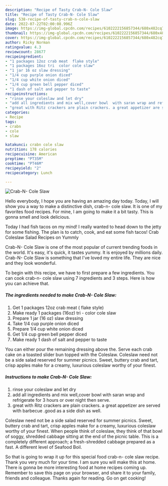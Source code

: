 ```yaml
---
description: "Recipe of Tasty Crab-N- Cole Slaw"
title: "Recipe of Tasty Crab-N- Cole Slaw"
slug: 538-recipe-of-tasty-crab-n-cole-slaw
date: 2022-07-22T02:00:08.996Z
image: https://img-global.cpcdn.com/recipes/6102222156857344/680x482cq70/crab-n-cole-slaw-recipe-main-photo.jpg
thumbnail: https://img-global.cpcdn.com/recipes/6102222156857344/680x482cq70/crab-n-cole-slaw-recipe-main-photo.jpg
cover: https://img-global.cpcdn.com/recipes/6102222156857344/680x482cq70/crab-n-cole-slaw-recipe-main-photo.jpg
author: Ricky Norman
ratingvalue: 4.3
reviewcount: 28677
recipeingredient:
- "1 packages 12oz crab meat  flake style"
- "1 packages 16oz tri  color cole slaw"
- "1 jar 16 oz slaw dressing"
- "1/4 cup purple onion diced"
- "1/4 cup white onion diced"
- "1/4 cup green bell pepper diced"
- "1 dash of salt and pepper to taste"
recipeinstructions:
- "rinse your coleslaw and let dry"
- "add all ingredients and mix well,cover bowl  with saran wrap and refrigerate for 3 hours or over night then serve."
- "great with Ritz crackers are plain crackers. a great appetizer are served with barbecue  .good as a side dish as well."
categories:
- Recipe
tags:
- crabn
- cole
- slaw

katakunci: crabn cole slaw 
nutrition: 178 calories
recipecuisine: American
preptime: "PT35M"
cooktime: "PT46M"
recipeyield: "2"
recipecategory: Lunch

---
```



![Crab-N- Cole Slaw](https://img-global.cpcdn.com/recipes/6102222156857344/680x482cq70/crab-n-cole-slaw-recipe-main-photo.jpg)

Hello everybody, I hope you are having an amazing day today. Today, I will show you a way to make a distinctive dish, crab-n- cole slaw. It is one of my favorites food recipes. For mine, I am going to make it a bit tasty. This is gonna smell and look delicious.

Today I had fish tacos on my mind! I really wanted to head down to the jetty for some fishing. The plan is to catch, cook, and eat some fish tacos! Crab Coleslaw Salad Recipes on Yummly

Crab-N- Cole Slaw is one of the most popular of current trending foods in the world. It's easy, it's quick, it tastes yummy. It is enjoyed by millions daily. Crab-N- Cole Slaw is something that I've loved my entire life. They are nice and they look wonderful.


To begin with this recipe, we have to first prepare a few ingredients. You can cook crab-n- cole slaw using 7 ingredients and 3 steps. Here is how you can achieve that.

<!--inarticleads1-->

##### The ingredients needed to make Crab-N- Cole Slaw:

1. Get 1 packages 12oz crab meat ( flake style)
1. Make ready 1 packages (16oz) tri - color cole slaw
1. Prepare 1 jar (16 oz) slaw dressing
1. Take 1/4 cup purple onion diced
1. Prepare 1/4 cup white onion diced
1. Get 1/4 cup green bell pepper diced
1. Make ready 1 dash of salt and pepper to taste


You can either pour the remaining dressing above the. Serve each crab cake on a toasted slider bun topped with the Coleslaw. Coleslaw need not be a side salad reserved for summer picnics. Sweet, buttery crab and tart, crisp apples make for a creamy, luxurious coleslaw worthy of your finest. 

<!--inarticleads2-->

##### Instructions to make Crab-N- Cole Slaw:

1. rinse your coleslaw and let dry
1. add all ingredients and mix well,cover bowl  with saran wrap and refrigerate for 3 hours or over night then serve.
1. great with Ritz crackers are plain crackers. a great appetizer are served with barbecue  .good as a side dish as well.


Coleslaw need not be a side salad reserved for summer picnics. Sweet, buttery crab and tart, crisp apples make for a creamy, luxurious coleslaw worthy of your finest. When people think of coleslaw, they think of that bowl of soggy, shredded cabbage sitting at the end of the picnic table. This is a completely different approach; a fresh-shredded cabbage prepared as a fast. A different level of Seafood Boil. 

So that is going to wrap it up for this special food crab-n- cole slaw recipe. Thank you very much for your time. I am sure you will make this at home. There is gonna be more interesting food at home recipes coming up. Remember to save this page on your browser, and share it to your family, friends and colleague. Thanks again for reading. Go on get cooking!
